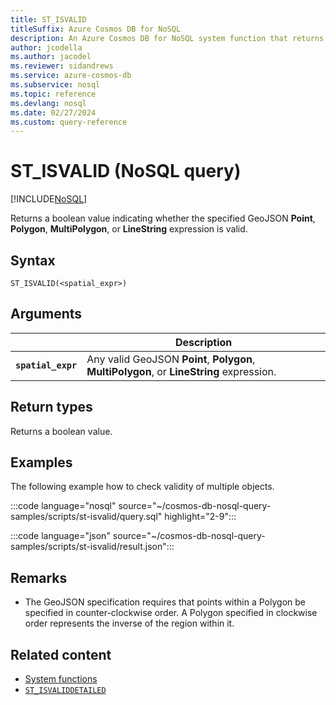 ```yaml
---
title: ST_ISVALID
titleSuffix: Azure Cosmos DB for NoSQL
description: An Azure Cosmos DB for NoSQL system function that returns if a GeoJSON object is valid.
author: jcodella
ms.author: jacodel
ms.reviewer: sidandrews
ms.service: azure-cosmos-db
ms.subservice: nosql
ms.topic: reference
ms.devlang: nosql
ms.date: 02/27/2024
ms.custom: query-reference
---
```


# ST_ISVALID (NoSQL query)

[!INCLUDE[NoSQL](../../includes/appliesto-nosql.md)]

Returns a boolean value indicating whether the specified GeoJSON **Point**, **Polygon**, **MultiPolygon**, or **LineString** expression is valid.

## Syntax

```nosql
ST_ISVALID(<spatial_expr>)  
```

## Arguments

| | Description |
| --- | --- |
| **`spatial_expr`** | Any valid GeoJSON **Point**, **Polygon**, **MultiPolygon**, or **LineString** expression. |

## Return types

Returns a boolean value.  

## Examples

The following example how to check validity of multiple objects.

:::code language="nosql" source="~/cosmos-db-nosql-query-samples/scripts/st-isvalid/query.sql" highlight="2-9":::

:::code language="json" source="~/cosmos-db-nosql-query-samples/scripts/st-isvalid/result.json":::

## Remarks

- The GeoJSON specification requires that points within a Polygon be specified in counter-clockwise order. A Polygon specified in clockwise order represents the inverse of the region within it.

## Related content

- [System functions](system-functions.yml)
- [`ST_ISVALIDDETAILED`](st-isvaliddetailed.md)
